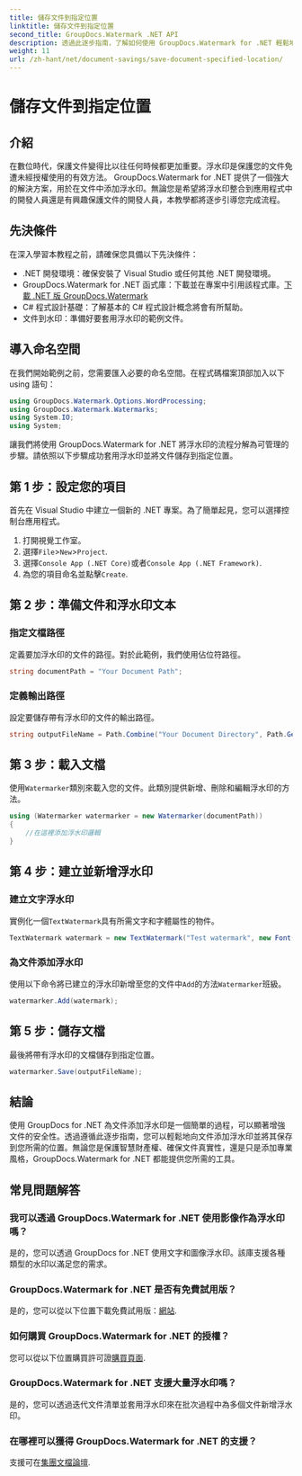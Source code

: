 ```yaml
---
title: 儲存文件到指定位置
linktitle: 儲存文件到指定位置
second_title: GroupDocs.Watermark .NET API
description: 透過此逐步指南，了解如何使用 GroupDocs.Watermark for .NET 輕鬆地在文件中新增浮水印。增強文件安全性。
weight: 11
url: /zh-hant/net/document-savings/save-document-specified-location/
---
```


# 儲存文件到指定位置

## 介紹
在數位時代，保護文件變得比以往任何時候都更加重要。浮水印是保護您的文件免遭未經授權使用的有效方法。 GroupDocs.Watermark for .NET 提供了一個強大的解決方案，用於在文件中添加浮水印。無論您是希望將浮水印整合到應用程式中的開發人員還是有興趣保護文件的開發人員，本教學都將逐步引導您完成流程。
## 先決條件
在深入學習本教程之前，請確保您具備以下先決條件：
- .NET 開發環境：確保安裝了 Visual Studio 或任何其他 .NET 開發環境。
-  GroupDocs.Watermark for .NET 函式庫：下載並在專案中引用該程式庫。[下載 .NET 版 GroupDocs.Watermark](https://releases.groupdocs.com/Watermark/net/)
- C# 程式設計基礎：了解基本的 C# 程式設計概念將會有所幫助。
- 文件到水印：準備好要套用浮水印的範例文件。
## 導入命名空間
在我們開始範例之前，您需要匯入必要的命名空間。在程式碼檔案頂部加入以下 using 語句：
```csharp
using GroupDocs.Watermark.Options.WordProcessing;
using GroupDocs.Watermark.Watermarks;
using System.IO;
using System;
```
讓我們將使用 GroupDocs.Watermark for .NET 將浮水印的流程分解為可管理的步驟。請依照以下步驟成功套用浮水印並將文件儲存到指定位置。
## 第 1 步：設定您的項目
首先在 Visual Studio 中建立一個新的 .NET 專案。為了簡單起見，您可以選擇控制台應用程式。
1. 打開視覺工作室。
2. 選擇`File`>`New`>`Project`.
3. 選擇`Console App (.NET Core)`或者`Console App (.NET Framework)`.
4. 為您的項目命名並點擊`Create`.

## 第 2 步：準備文件和浮水印文本
### 指定文檔路徑
定義要加浮水印的文件的路徑。對於此範例，我們使用佔位符路徑。
```csharp
string documentPath = "Your Document Path";
```
### 定義輸出路徑
設定要儲存帶有浮水印的文件的輸出路徑。
```csharp
string outputFileName = Path.Combine("Your Document Directory", Path.GetFileName(documentPath));
```
## 第 3 步：載入文檔
使用`Watermarker`類別來載入您的文件。此類別提供新增、刪除和編輯浮水印的方法。
```csharp
using (Watermarker watermarker = new Watermarker(documentPath))
{
    //在這裡添加浮水印邏輯
}
```
## 第 4 步：建立並新增浮水印

### 建立文字浮水印
實例化一個`TextWatermark`具有所需文字和字體屬性的物件。
```csharp
TextWatermark watermark = new TextWatermark("Test watermark", new Font("Arial", 12));
```
### 為文件添加浮水印
使用以下命令將已建立的浮水印新增至您的文件中`Add`的方法`Watermarker`班級。
```csharp
watermarker.Add(watermark);
```
## 第 5 步：儲存文檔
最後將帶有浮水印的文檔儲存到指定位置。
```csharp
watermarker.Save(outputFileName);
```
## 結論
使用 GroupDocs for .NET 為文件添加浮水印是一個簡單的過程，可以顯著增強文件的安全性。透過遵循此逐步指南，您可以輕鬆地向文件添加浮水印並將其保存到您所需的位置。無論您是保護智慧財產權、確保文件真實性，還是只是添加專業風格，GroupDocs.Watermark for .NET 都能提供您所需的工具。
## 常見問題解答
### 我可以透過 GroupDocs.Watermark for .NET 使用影像作為浮水印嗎？
是的，您可以透過 GroupDocs for .NET 使用文字和圖像浮水印。該庫支援各種類型的水印以滿足您的需求。
### GroupDocs.Watermark for .NET 是否有免費試用版？
是的，您可以從以下位置下載免費試用版：[網站](https://releases.groupdocs.com/).
### 如何購買 GroupDocs.Watermark for .NET 的授權？
您可以從以下位置購買許可證[購買頁面](https://purchase.groupdocs.com/buy).
### GroupDocs.Watermark for .NET 支援大量浮水印嗎？
是的，您可以透過迭代文件清單並套用浮水印來在批次過程中為多個文件新增浮水印。
### 在哪裡可以獲得 GroupDocs.Watermark for .NET 的支援？
支援可在[集團文檔論壇](https://forum.groupdocs.com/c/watermark/19).